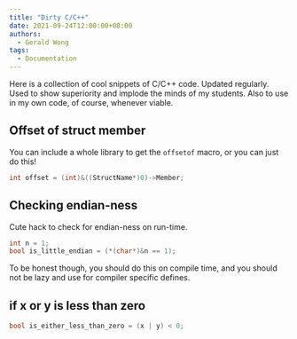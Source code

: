 ```yaml
---
title: "Dirty C/C++"
date: 2021-09-24T12:00:00+08:00
authors:
  - Gerald Wong
tags:
  - Documentation
---
```


Here is a collection of cool snippets of C/C++ code. Updated regularly. Used to show superiority and implode the minds of my students. Also to use in my own code, of course, whenever viable. 

<!--more-->

## Offset of struct member
You can include a whole library to get the `offsetof` macro, or you can just do this!
```cpp
int offset = (int)&((StructName*)0)->Member;
```

## Checking endian-ness
Cute hack to check for endian-ness on run-time.
```cpp
int n = 1;
bool is_little_endian = (*(char*)&n == 1);
```
To be honest though, you should do this on compile time, and you should not be lazy and use for compiler specific defines.

## if x or y is less than zero
```cpp
bool is_either_less_than_zero = (x | y) < 0;
```

###

